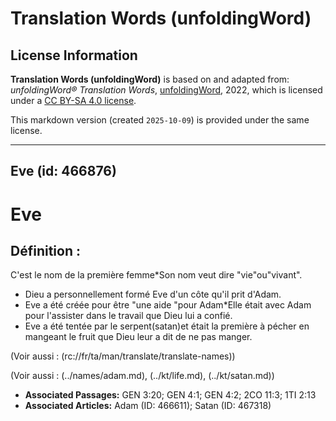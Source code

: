 # Translation Words (unfoldingWord)

## License Information

**Translation Words (unfoldingWord)** is based on and adapted from: _unfoldingWord® Translation Words_, [unfoldingWord](https://unfoldingword.org/utw), 2022, which is licensed under a [CC BY-SA 4.0 license](https://creativecommons.org/licenses/by-sa/4.0/legalcode.en).

This markdown version (created `2025-10-09`) is provided under the same license.



--------------------------------

## Eve (id: 466876)

Eve
===

Définition :
------------

C'est le nom de la première femme\*Son nom veut dire "vie"ou"vivant".

* Dieu a personnellement formé Eve d'un côte qu'il prit d'Adam.
* Eve a été créée pour être "une aide "pour Adam\*Elle était avec Adam pour l'assister dans le travail que Dieu lui a confié.
* Eve a été tentée par le serpent(satan)et était la première à pécher en mangeant le fruit que Dieu leur a dit de ne pas manger.

(Voir aussi : (rc://fr/ta/man/translate/translate\-names))

(Voir aussi : (../names/adam.md), (../kt/life.md), (../kt/satan.md))

* **Associated Passages:** GEN 3:20; GEN 4:1; GEN 4:2; 2CO 11:3; 1TI 2:13
* **Associated Articles:** Adam (ID: 466611); Satan (ID: 467318)

